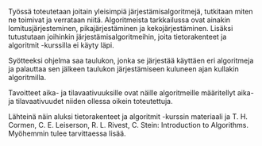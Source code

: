 Työssä toteutetaan joitain yleisimpiä järjestämisalgoritmejä, tutkitaan miten ne toimivat ja verrataan niitä. Algoritmeista tarkkailussa ovat ainakin lomitusjärjesteminen, pikajärjestäminen ja kekojärjestäminen. Lisäksi tutustutaan joihinkin järjestämisalgoritmeihin, joita tietorakenteet ja algoritmit -kurssilla ei käyty läpi.

Syötteeksi ohjelma saa taulukon, jonka se järjestää käyttäen eri algoritmeja ja palauttaa sen jälkeen taulukon järjestämiseen kuluneen ajan kullakin algoritmilla.

Tavoitteet aika- ja tilavaativuuksille ovat näille algoritmeille määritellyt aika- ja tilavaativuudet niiden ollessa oikein toteutettuja.

Lähteinä näin aluksi tietorakenteet ja algoritmit -kurssin materiaali ja T. H. Cormen, C. E. Leiserson, R. L. Rivest, C. Stein: Introduction to Algorithms. Myöhemmin tulee tarvittaessa lisää.

